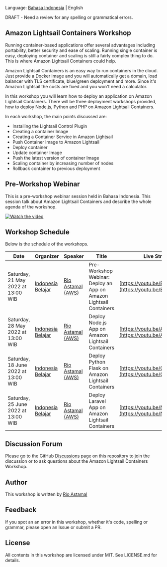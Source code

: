 Language: [Bahasa Indonesia](https://github.com/rioastamal/workshop-amazon-lightsail-containers) | English

DRAFT - Need a review for any spelling or grammatical errors.

## Amazon Lightsail Containers Workshop

Running container-based applications offer several advantages including portability, better security and ease of scaling. Running single container is easy, deploying container and scaling is still a fairly complex thing to do. This is where Amazon Lightsail Containers could help.

Amazon Lightsail Containers is an easy way to run containers in the cloud. Just provide a Docker image and you will automatically get a domain, load balancer with TLS certificate, blue/green deployment and more. Since it's Amazon Lightsail the costs are fixed and you won't need a calculator.

In this workshop you will learn how to deploy an application on Amazon Lightsail Containers. There will be three deployment workshops provided, how to deploy Node.js, Python and PHP on Amazon Lightsail Containers.

In each workshop, the main points discussed are:

- Installing the Lightsail Control Plugin
- Creating a container Image
- Creating a Container Service in Amazon Lightsail
- Push Container Image to Amazon Lightsail
- Deploy container
- Update container Image
- Push the latest version of container Image
- Scaling container by increasing number of nodes
- Rollback container to previous deployment

## Pre-Workshop Webinar

This is a pre-workshop webinar session held in Bahasa Indonesia. This session talk about Amazon Lightsail Containers and describe the whole agenda of the workshop.

[![Watch the video](https://img.youtube.com/vi/Ej5s5SwCo2s/hqdefault.jpg)](https://www.youtube.com/watch?v=Ej5s5SwCo2s)

## Workshop Schedule

Below is the schedule of the workshops.

Date | Organizer | Speaker | Title | Live Stream | Lab 
--------|-----------|---------|-------|-------------|-----
Saturday, 21 May 2022 at 13:00 WIB | [Indonesia Belajar](https://www.youtube.com/c/IndonesiaBelajarKomputer) | [Rio Astamal (AWS)](https://github.com/rioastamal) | Pre-Workshop Webinar: Deploy an App on Amazon Lightsail Containers | [https://youtu.be/Ej5s5SwCo2s](https://youtu.be/Ej5s5SwCo2s) | -
Saturday, 28 May 2022 at 13:00 WIB | [Indonesia Belajar](https://www.youtube.com/c/IndonesiaBelajarKomputer) | [Rio Astamal (AWS)](https://github.com/rioastamal) | Deploy Node.js App on Amazon Lightsail Containers | [https://youtu.be/A7c65eIB0cg](https://youtu.be/A7c65eIB0cg) | [lab-deploy-nodejs-app](https://github.com/rioastamal/workshop-amazon-lightsail-containers/tree/main/lab-deploy-nodejs-app)
Saturday, 18 June 2022 at 13:00 WIB | [Indonesia Belajar](https://www.youtube.com/c/IndonesiaBelajarKomputer) | [Rio Astamal (AWS)](https://github.com/rioastamal) | Deploy Python Flask on Amazon Lightsail Containers | [https://youtu.be/C7ul435JnZk](https://youtu.be/C7ul435JnZk) | [lab-deploy-python-flask](https://github.com/rioastamal/workshop-amazon-lightsail-containers/tree/main/lab-deploy-python-flask)
Saturday, 25 June 2022 at 13:00 WIB | [Indonesia Belajar](https://www.youtube.com/c/IndonesiaBelajarKomputer) | [Rio Astamal (AWS)](https://github.com/rioastamal) | Deploy Laravel App on Amazon Lightsail Containers | [https://youtu.be/NI0HgZ16cD0](https://youtu.be/NI0HgZ16cD0) | [lab-deploy-laravel-app](https://github.com/rioastamal/workshop-amazon-lightsail-containers/tree/main/lab-deploy-laravel-app)

## Discussion Forum

Please go to the GitHub [Discussions](https://github.com/rioastamal/workshop-amazon-lightsail-containers/discussions) page on this repository to join the discussion or to ask questions about the Amazon Lightsail Containers Workshop.

## Author

This workshop is written by [Rio Astamal](https://rioastamal.net)

## Feedback

If you spot an  an error in this workshop, whether it's code, spelling or grammar, please open an Issue or submit a PR.

## License

All contents in this workshop are licensed under MIT. See LICENSE.md for details.